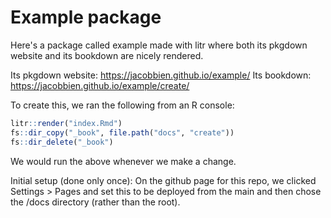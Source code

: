 # Example package

<!-- badges: start -->
<!-- badges: end -->

Here's a package called example made with litr where both its pkgdown website and its bookdown are nicely rendered.

Its pkgdown website: https://jacobbien.github.io/example/
Its bookdown: https://jacobbien.github.io/example/create/

To create this, we ran the following from an R console:

``` r
litr::render("index.Rmd")
fs::dir_copy("_book", file.path("docs", "create"))
fs::dir_delete("_book")
```

We would run the above whenever we make a change.

Initial setup (done only once): On the github page for this repo, we clicked Settings > Pages and set this to be deployed from the main and then chose the /docs directory (rather than the root).